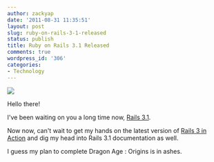 ```yaml
---
author: zackyap
date: '2011-08-31 11:35:51'
layout: post
slug: ruby-on-rails-3-1-released
status: publish
title: Ruby on Rails 3.1 Released
comments: true
wordpress_id: '306'
categories:
- Technology
---
```


![](https://img.skitch.com/20110831-e7yx1i7nqkgtpwwimd9frxd26w.preview.jpg)

Hello there!

I've been waiting on you a long time now, [Rails 3.1](http://guides.rubyonrails.org/3_1_release_notes.html).

Now now, can't wait to get my hands on the latest version of [Rails 3 in Action](http://www.manning.com/katz/) and dig my head into Rails 3.1 documentation as well.

I guess my plan to complete Dragon Age : Origins is in ashes.

